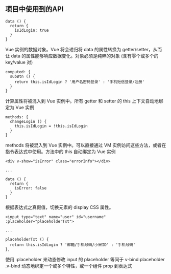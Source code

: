 ## 项目中使用到的API
```
data () {
  return {
    isIdLogin: true
  }
}
```
Vue 实例的数据对象。Vue 将会递归将 data 的属性转换为 getter/setter，从而让 data 的属性能够响应数据变化。对象必须是纯粹的对象 (含有零个或多个的 key/value 对)

```
computed: {
  subBtn () {
    return this.isIdLogin ? '用户名密码登录' : '手机短信登录/注册'
  }
}
```
计算属性将被混入到 Vue 实例中。所有 getter 和 setter 的 this 上下文自动地绑定为 Vue 实例

```
methods: {
  changeLogin () {
    this.isIdLogin = !this.isIdLogin
  }
}
```
methods 将被混入到 Vue 实例中。可以直接通过 VM 实例访问这些方法，或者在指令表达式中使用。方法中的 this 自动绑定为 Vue 实例
```
<div v-show="isError" class="errorInfo"></div>

...

data () {
  return {
    isError: false
  }
}
```
根据表达式之真假值，切换元素的 display CSS 属性。
```
<input type="text" name="user" id="username" :placeholder="placeholderTxt">

...

placeholderTxt () {
  return this.isIdLogin ? '邮箱/手机号码/小米ID' : '手机号码'
},
```
使用 :placeholder 来动态修改 input 的 placeholder 等同于 v-bind:placeholder .v-bind 动态地绑定一个或多个特性，或一个组件 prop 到表达式